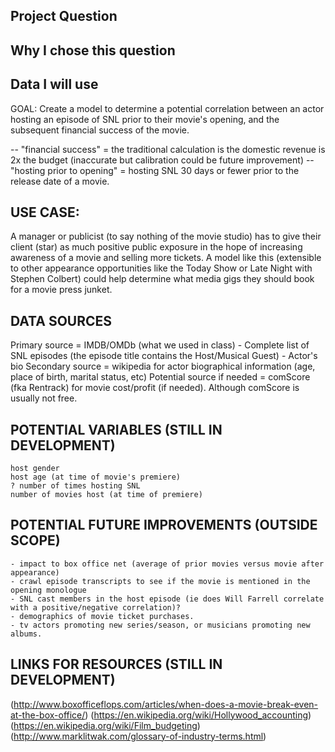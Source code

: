 ## Project Question
## Why I chose this question
## Data I will use


GOAL: 
Create a model to determine a potential correlation between an actor hosting an episode of SNL prior to their movie's opening, and the subsequent financial success of the movie.

-- "financial success" = the traditional calculation is the domestic revenue is 2x the budget (inaccurate but calibration could be future improvement)
-- "hosting prior to opening" = hosting SNL 30 days or fewer prior to the release date of a movie.

## USE CASE: 
A manager or publicist (to say nothing of the movie studio) has to give their client (star) as much positive public exposure in the hope of increasing awareness of a movie and selling more tickets. A model like this (extensible to other appearance opportunities like the Today Show or Late Night with Stephen Colbert) could help determine what media gigs they should book for a movie press junket.


## DATA SOURCES
Primary source = IMDB/OMDb (what we used in class)
	- Complete list of SNL episodes (the episode title contains the Host/Musical Guest)
	- Actor's bio
Secondary source = wikipedia for actor biographical information (age, place of birth, marital status, etc)
Potential source if needed = comScore (fka Rentrack) for movie cost/profit (if needed). Although comScore is usually not free.


## POTENTIAL VARIABLES (STILL IN DEVELOPMENT)
	host gender
	host age (at time of movie's premiere)
	? number of times hosting SNL
	number of movies host (at time of premiere)
	
	
## POTENTIAL FUTURE IMPROVEMENTS (OUTSIDE SCOPE)
	- impact to box office net (average of prior movies versus movie after appearance)
	- crawl episode transcripts to see if the movie is mentioned in the opening monologue
	- SNL cast members in the host episode (ie does Will Farrell correlate with a positive/negative correlation)?
	- demographics of movie ticket purchases.
	- tv actors promoting new series/season, or musicians promoting new albums.



## LINKS FOR RESOURCES (STILL IN DEVELOPMENT)
(http://www.boxofficeflops.com/articles/when-does-a-movie-break-even-at-the-box-office/)
(https://en.wikipedia.org/wiki/Hollywood_accounting)
(https://en.wikipedia.org/wiki/Film_budgeting)
(http://www.marklitwak.com/glossary-of-industry-terms.html)









